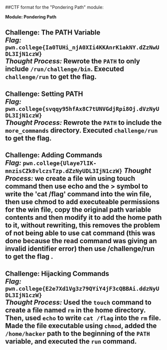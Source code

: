 ##CTF format for the "Pondering Path" module:

**Module: Pondering Path**

**Challenge: The PATH Variable**  
*Flag:* `pwn.college{Ia0TUHi_njA0XIi4KKAnrK1akNY.dZzNwUDL3IjN1czW}`  
*Thought Process:* Rewrote the `PATH` to only include `/run/challenge/bin`. Executed `challenge/run` to get the flag.
---
**Challenge: Setting PATH**  
*Flag:* `pwn.college{svqqy95hfAx8C7tUNVGdjRpi8Oj.dVzNyUDL3IjN1czW}`  
*Thought Process:* Rewrote the `PATH` to include the `more_commands` directory. Executed `challenge/run` to get the flag.
---
**Challenge: Adding Commands**  
*Flag:*  `pwn.college{Ulaye7lIK-mnzisCZk8vlczsTzp.dZzNyUDL3IjN1czW}`
*Thought Process:*  we create a file win using touch command then use echo and the > symbol to write the 'cat /flag' command into the win file, then use chmod to add executeable permissions for the win file, copy the original path variable contents and then modify it to add the home path to it, without rewriting, this removes the problem of not being able to use cat command (this was done because the read command was giving an invalid identifier error) then use /challenge/run to get the flag .
---
**Challenge: Hijacking Commands**  
*Flag:* `pwn.college{E2e7Xd1Vg3z79QYiY4jF3cQBBAi.ddzNyUDL3IjN1czW}`  
*Thought Process:* Used the `touch` command to create a file named `rm` in the home directory. Then, used `echo` to write `cat /flag` into the `rm` file. Made the file executable using `chmod`, added the `/home/hacker` path to the beginning of the `PATH` variable, and executed the `run` command.
---

